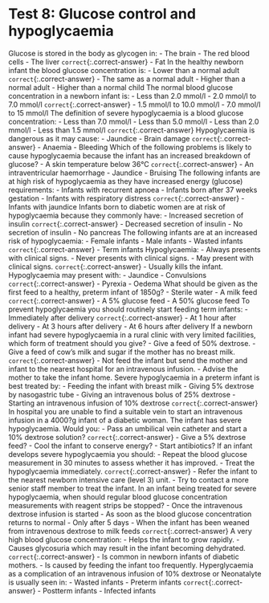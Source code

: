 

# Test 8: Glucose control and hypoglycaemia

Glucose is stored in the body as glycogen in:
	- The brain
	- The red blood cells
	- The liver `correct`{:.correct-answer}
	- Fat
In the healthy newborn infant the blood glucose concentration is:
	- Lower than a normal adult `correct`{:.correct-answer}
	- The same as a normal adult
	- Higher than a normal adult
	- Higher than a normal child
The normal blood glucose concentration in a newborn infant is:
	- Less than 2.0 mmol/l
	- 2.0 mmol/l to 7.0 mmol/l `correct`{:.correct-answer}
	- 1.5 mmol/l to 10.0 mmol/l
	- 7.0 mmol/l to 15 mmol/l
The definition of severe hypoglycaemia is a blood glucose concentration:
	- Less than 7.0 mmol/l
	- Less than 5.0 mmol/l
	- Less than 2.0 mmol/l
	- Less than 1.5 mmol/l `correct`{:.correct-answer}
Hypoglycaemia is dangerous as it may cause:
	- Jaundice
	- Brain damage `correct`{:.correct-answer}
	- Anaemia
	- Bleeding
Which of the following problems is likely to cause hypoglycaemia because the infant has an increased breakdown of glucose?
	- A skin temperature below 36°C `correct`{:.correct-answer}
	- An intraventricular haemorrhage
	- Jaundice
	- Bruising
The following infants are at high risk of hypoglycaemia as they have increased energy (glucose) requirements:
	- Infants with recurrent apnoea
	- Infants born after 37 weeks gestation
	- Infants with respiratory distress `correct`{:.correct-answer}
	- Infants with jaundice
Infants born to diabetic women are at risk of hypoglycaemia because they commonly have:
	- Increased secretion of insulin `correct`{:.correct-answer}
	- Decreased secretion of insulin
	- No secretion of insulin
	- No pancreas
The following infants are at an increased risk of hypoglycaemia:
	- Female infants
	- Male infants
	- Wasted infants `correct`{:.correct-answer}
	- Term infants
Hypoglycaemia:
	- Always presents with clinical signs.
	- Never presents with clinical signs.
	- May present with clinical signs. `correct`{:.correct-answer}
	- Usually kills the infant.
Hypoglycaemia may present with:
	- Jaundice
	- Convulsions `correct`{:.correct-answer}
	- Pyrexia
	- Oedema
What should be given as the first feed to a healthy, preterm infant of 1850g?
	- Sterile water
	- A milk feed `correct`{:.correct-answer}
	- A 5% glucose feed
	- A 50% glucose feed
To prevent hypoglycaemia you should routinely start feeding term infants:
	- Immediately after delivery `correct`{:.correct-answer}
	- At 1 hour after delivery
	- At 3 hours after delivery
	- At 6 hours after delivery
If a newborn infant had severe hypoglycaemia in a rural clinic with very limited facilities, which form of treatment should you give?
	- Give a feed of 50% dextrose.
	- Give a feed of cow’s milk and sugar if the mother has no breast milk. `correct`{:.correct-answer}
	- Not feed the infant but send the mother and infant to the nearest hospital for an intravenous infusion.
	- Advise the mother to take the infant home.
Severe hypoglycaemia in a preterm infant is best treated by:
	- Feeding the infant with breast milk
	- Giving 5% dextrose by nasogastric tube
	- Giving an intravenous bolus of 25% dextrose
	- Starting an intravenous infusion of 10% dextrose `correct`{:.correct-answer}
In hospital you are unable to find a suitable vein to start an intravenous infusion in a 4000?g infant of a diabetic woman. The infant has severe hypoglycaemia. Would you:
	- Pass an umbilical vein catheter and start a 10% dextrose solution? `correct`{:.correct-answer}
	- Give a 5% dextrose feed?
	- Cool the infant to conserve energy?
	- Start antibiotics?
If an infant develops severe hypoglycaemia you should:
	- Repeat the blood glucose measurement in 30 minutes to assess whether it has improved.
	- Treat the hypoglycaemia immediately. `correct`{:.correct-answer}
	- Refer the infant to the nearest newborn intensive care (level 3) unit.
	- Try to contact a more senior staff member to treat the infant.
In an infant being treated for severe hypoglycaemia, when should regular blood glucose concentration measurements with reagent strips be stopped?
	- Once the intravenous dextrose infusion is started
	- As soon as the blood glucose concentration returns to normal
	- Only after 5 days
	- When the infant has been weaned from intravenous dextrose to milk feeds `correct`{:.correct-answer}
A very high blood glucose concentration:
	- Helps the infant to grow rapidly.
	- Causes glycosuria which may result in the infant becoming dehydrated. `correct`{:.correct-answer}
	- Is common in newborn infants of diabetic mothers.
	- Is caused by feeding the infant too frequently.
Hyperglycaemia as a complication of an intravenous infusion of 10% dextrose or Neonatalyte is usually seen in:
	- Wasted infants
	- Preterm infants `correct`{:.correct-answer}
	- Postterm infants
	- Infected infants
